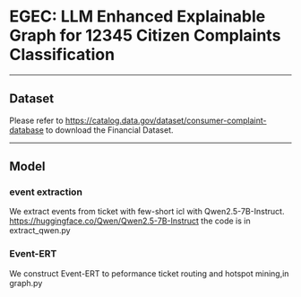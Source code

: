 # EGEC: LLM Enhanced Explainable Graph for 12345 Citizen Complaints Classification

---
## Dataset

Please refer to https://catalog.data.gov/dataset/consumer-complaint-database to download the Financial Dataset.

---
## Model

### event extraction
We extract events from ticket with few-short icl with Qwen2.5-7B-Instruct.
https://huggingface.co/Qwen/Qwen2.5-7B-Instruct
the code is in extract_qwen.py

### Event-ERT 
We construct Event-ERT to peformance ticket routing and hotspot mining,in graph.py
